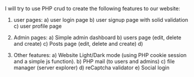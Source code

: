 I will try to use PHP crud to create the following features to our website:
1) user pages:
    a) user login page
    b) user signup page with solid validation
    c) user profile page

2) Admin pages:
    a) Simple admin dashboard
    b) users page (edit, delete and create)
    c) Posts page (edit, delete and create)
    d) 

3) Other features:
    a) Website Light/Dark mode (using PHP cookie session and a simple js function).
    b) PHP mail (to users and admins)
    c) file manager (server explorer)
    d) reCaptcha validator
    e) Social login
